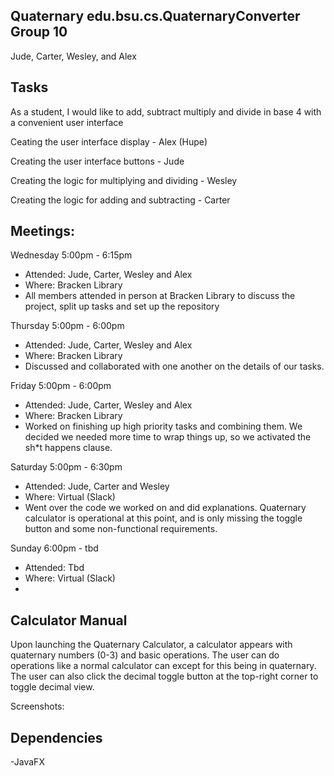 
## Quaternary edu.bsu.cs.QuaternaryConverter Group 10

Jude, Carter, Wesley, and Alex


## Tasks

As a student, I would like to add, subtract multiply and divide in base 4 with a convenient user interface

Ceating the user interface display - Alex (Hupe)

Creating the user interface buttons - Jude

Creating the logic for multiplying and dividing - Wesley

Creating the logic for adding and subtracting - Carter

## Meetings: 

Wednesday 5:00pm - 6:15pm
 - Attended: Jude, Carter, Wesley and Alex
 - Where: Bracken Library
 - All members attended in person at Bracken Library to discuss the project, split up tasks and set up the repository
 
Thursday 5:00pm - 6:00pm
 - Attended: Jude, Carter, Wesley and Alex
 - Where: Bracken Library
 - Discussed and collaborated with one another on the details of our tasks. 
 
Friday 5:00pm - 6:00pm
 - Attended: Jude, Carter, Wesley and Alex
 - Where: Bracken Library
 - Worked on finishing up high priority tasks and combining them. We decided we needed more time to wrap things up, so we activated the sh*t happens clause.

Saturday 5:00pm - 6:30pm
 - Attended: Jude, Carter and Wesley
 - Where: Virtual (Slack)
 - Went over the code we worked on and did explanations. Quaternary calculator is operational at this point, and is only missing the toggle button and some non-functional requirements.
 
Sunday 6:00pm - tbd
 - Attended: Tbd
 - Where: Virtual (Slack)
 -
 
## Calculator Manual
Upon launching the Quaternary Calculator, a calculator appears with quaternary numbers (0-3) and basic operations. The user can do operations like a normal calculator can except for this being in quaternary. The user can also click the decimal toggle button at the top-right corner to toggle decimal view.

Screenshots:

 
## Dependencies
 -JavaFX
 
 
